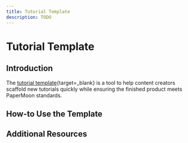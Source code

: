 ```yaml
---
title: Tutorial Template
description: TODO
---
```


# Tutorial Template

## Introduction

The [tutorial template](#){target=\_blank} is a tool to help content creators scaffold new tutorials quickly while ensuring the finished product meets PaperMoon standards. 

## How-to Use the Template

## Additional Resources